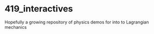 # 419_interactives
Hopefully a growing repository of physics demos for into to Lagrangian mechanics
